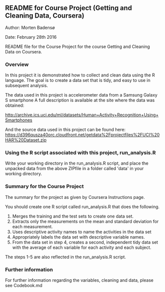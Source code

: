 ## README for Course Project (Getting and Cleaning Data, Coursera)

Author: Morten Badensø

Date: February 28th 2016

README file for the Course Project for the course Getting and Cleaning Data on Coursera.

### Overview
In this project it is demonstrated how to collect and clean data using the R language. The goal
is to create a data set that is tidy, and easy to use in subsequent analysis. 

The data used in this project is accelerometer data from a Samsung Galaxy S smartphone A full description is available at the site where the data was obtained:

http://archive.ics.uci.edu/ml/datasets/Human+Activity+Recognition+Using+Smartphones

And the source data used in this project can be found here: https://d396qusza40orc.cloudfront.net/getdata%2Fprojectfiles%2FUCI%20HAR%20Dataset.zip

### Using the R script associated with this project, run_analysis.R
Write your working directory in the run_analysis.R script, and place the unpacked data from the above ZIPfile in a folder called 'data' in your working directory.

### Summary for the Course Project
The summary for the project as given by Coursera Instructions page.

You should create one R script called run_analysis.R that does the following.

1) Merges the training and the test sets to create one data set.
2) Extracts only the measurements on the mean and standard deviation for each measurement.
3) Uses descriptive activity names to name the activities in the data set
4) Appropriately labels the data set with descriptive variable names.
5) From the data set in step 4, creates a second, independent tidy data set with the average of each variable for each activity and each subject.

The steps 1-5 are also reflected in the run_analysis.R script.

### Further information
For further information regarding the variables, cleaning and data, please see Codebook.md